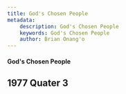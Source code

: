 ```yaml
---
title: God's Chosen People
metadata:
    description: God's Chosen People
    keywords: God's Chosen People
    author: Brian Onang'o
---
```


#### God's Chosen People

## 1977 Quater 3
